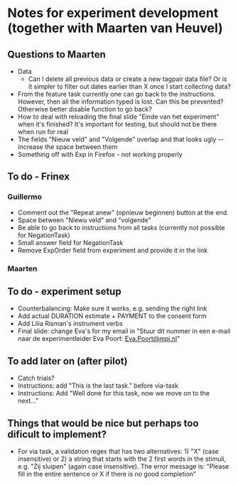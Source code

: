 Notes for experiment development (together with Maarten van Heuvel)
======================================================


Questions to Maarten
--------------------

- Data
  - Can I delete all previous data or create a new tagpair data file? Or is it simpler to filter out dates earlier than X once I start collecting data?
- From the feature task currently one can go back to the instructions. However, then all the information typed is lost. Can this be prevented? Otherwise better disable function to go back?
- How to deal with reloading the final slide "Einde van het experiment" when it's finished? It's important for testing, but should not be there when run for real
- The fields "Nieuw veld" and "Volgende" overlap and that looks ugly -- increase the space between them
- Something off with Exp in Firefox - not working properly


To do - Frinex
--------------

### Guillermo

- Comment out the "Repeat anew" (opnieuw beginnen) button at the end.
- Space between "Niewu veld" and "volgende"
- Be able to go back to instructions from all tasks (currently not possible for NegationTask)
- Small answer field for NegationTask
- Remove ExpOrder field from experiment and provide it in the link


### Maarten



To do - experiment setup
-----------------------

- Counterbalancing: Make sure it works, e.g. sending the right link
- Add actual DURATION estimate + PAYMENT to the consent form
- Add Lilia Risman's instrument verbs
- Final slide: change Eva's for my email in "Stuur dit nummer in een e-mail naar de experimentleider Eva Poort: Eva.Poort@mpi.nl"


To add later on (after pilot)
-----------------------------

- Catch trials?
- Instructions: add "This is the last task." before via-task
- Instructions: Add "Well done for this task, now we move on to the next..."


Things that would be nice but perhaps too dificult to implement?
------------------------------------------------------

- For via task, a validation regex that has two alternatives: 1) "X" (case insensitive) or 2) a string that starts with the 2 first words in the stimuli, e.g. "Zij sluipen" (again case insensitive). The error message is: "Please fill in the entire sentence or X if there is no good completion"

